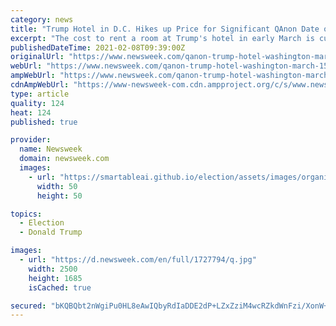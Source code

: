 ```yaml
---
category: news
title: "Trump Hotel in D.C. Hikes up Price for Significant QAnon Date of March 4"
excerpt: "The cost to rent a room at Trump's hotel in early March is currently $1,331 and is the only one in the area to have raised prices."
publishedDateTime: 2021-02-08T09:39:00Z
originalUrl: "https://www.newsweek.com/qanon-trump-hotel-washington-march-1567489"
webUrl: "https://www.newsweek.com/qanon-trump-hotel-washington-march-1567489"
ampWebUrl: "https://www.newsweek.com/qanon-trump-hotel-washington-march-1567489?amp=1"
cdnAmpWebUrl: "https://www-newsweek-com.cdn.ampproject.org/c/s/www.newsweek.com/qanon-trump-hotel-washington-march-1567489?amp=1"
type: article
quality: 124
heat: 124
published: true

provider:
  name: Newsweek
  domain: newsweek.com
  images:
    - url: "https://smartableai.github.io/election/assets/images/organizations/newsweek.com-50x50.jpg"
      width: 50
      height: 50

topics:
  - Election
  - Donald Trump

images:
  - url: "https://d.newsweek.com/en/full/1727794/q.jpg"
    width: 2500
    height: 1685
    isCached: true

secured: "bKQBQbt2nWgiPu0HL8eAwIQbyRdIaDDE2dP+LZxZziM4wcRZkdWnFzi/XonW+2grRp1qxMU5zwGRN0JXUvYLnUhR+97x5uhN+mNHOnDDsNOLK5vrLQHHQvUkg6nnMpAxjc3JaPYQ9Efvw8f0UaNWO61px+Ik5wWYguIs/ifFFPEUXplQ7saYDPkmlUCaZx1b8NmRcXxGyjXdyB+d9P/BIWwlFZ695T5iucgv+P28yv2M4RN3U2Bxa/tOPBg8z0InFhR+Ne7g5Z+SZ0MdECge1bAH3iP6lYqLE8XWOOK8gyoeeb1a0NOUS3Yokv7MVEklmqUD1YzPwAOnw6bcEJSHiSVGlDsVuZNgDp1ehndMago=;2zQiILSA7N+KwpE+dpj6+w=="
---
```


